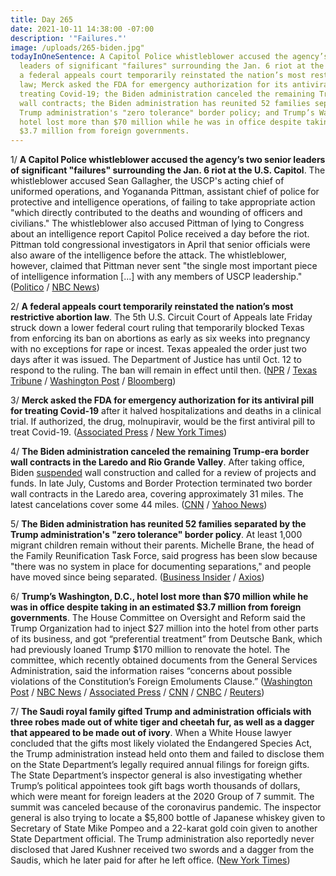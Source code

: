 ```yaml
---
title: Day 265
date: 2021-10-11 14:38:00 -07:00
description: '"Failures."'
image: /uploads/265-biden.jpg"
todayInOneSentence: A Capitol Police whistleblower accused the agency’s two senior
  leaders of significant "failures" surrounding the Jan. 6 riot at the U.S. Capitol;
  a federal appeals court temporarily reinstated the nation’s most restrictive abortion
  law; Merck asked the FDA for emergency authorization for its antiviral pill for
  treating Covid-19; the Biden administration canceled the remaining Trump-era border
  wall contracts; the Biden administration has reunited 52 families separated by the
  Trump administration's "zero tolerance" border policy; and Trump’s Washington, D.C.,
  hotel lost more than $70 million while he was in office despite taking in an estimated
  $3.7 million from foreign governments.
---
```


1/ **A Capitol Police whistleblower accused the agency’s two senior leaders of significant "failures" surrounding the Jan. 6 riot at the U.S. Capitol**. The whistleblower accused Sean Gallagher, the USCP's acting chief of uniformed operations, and Yogananda Pittman, assistant chief of police for protective and intelligence operations, of failing to take appropriate action "which directly contributed to the deaths and wounding of officers and civilians." The whistleblower also accused Pittman of lying to Congress about an intelligence report Capitol Police received a day before the riot. Pittman told congressional investigators in April that senior officials were also aware of the intelligence before the attack. The whistleblower, however, claimed that Pittman never sent "the single most important piece of intelligence information \[...\] with any members of USCP leadership." ([Politico](https://www.politico.com/news/2021/10/08/capitol-police-whistleblower-rebuke-jan-6-515696) / [NBC News](https://www.nbcnews.com/politics/congress/capitol-police-whistleblower-blasts-two-senior-leaders-failures-jan-6-n1281227))

2/ **A federal appeals court temporarily reinstated the nation’s most restrictive abortion law**. The 5th U.S. Circuit Court of Appeals late Friday struck down a lower federal court ruling that temporarily blocked Texas from enforcing its ban on abortions as early as six weeks into pregnancy with no exceptions for rape or incest. Texas appealed the order just two days after it was issued. The Department of Justice has until Oct. 12 to respond to the ruling. The ban will remain in effect until then. ([NPR](https://www.npr.org/2021/10/08/1044512475/texas-abortion-ban-reinstated) / [Texas Tribune](https://www.texastribune.org/2021/10/08/texas-abortion-appeal/) / [Washington Post](https://www.washingtonpost.com/politics/courts_law/texas-appeals-abortion-ruling/2021/10/08/56b9fe9e-2774-11ec-8831-a31e7b3de188_story.html) / [Bloomberg](https://www.bloomberg.com/news/articles/2021-10-09/texas-abortion-ban-temporarily-reinstated-by-appeals-court?sref=MIBMEEoj))

3/ **Merck asked the FDA for emergency authorization for its antiviral pill for treating Covid-19** after it halved hospitalizations and deaths in a clinical trial. If authorized, the drug, molnupiravir, would be the first antiviral pill to treat Covid-19. ([Associated Press](https://apnews.com/article/merck-asks-fda-to-authorize-covid-pill-e731ada126414396b402c4dfc3cf8d2c) / [New York Times](https://www.nytimes.com/2021/10/11/science/merck-antiviral-covid-pill.html))

4/ **The Biden administration canceled the remaining Trump-era border wall contracts in the Laredo and Rio Grande Valley**. After taking office, Biden [suspended](https://whatthefuckjusthappenedtoday.com/2021/04/30/day-101/#5-the-biden-administration-returned) wall construction and called for a review of projects and funds. In late July, Customs and Border Protection terminated two border wall contracts in the Laredo area, covering approximately 31 miles. The latest cancelations cover some 44 miles. ([CNN](https://www.cnn.com/2021/10/08/politics/border-wall-contacts-canceled-biden-administration/index.html) / [Yahoo News](https://news.yahoo.com/biden-administration-cancels-remaining-contracts-181209186.html))

5/ **The Biden administration has reunited 52 families separated by the Trump administration's "zero tolerance" border policy**. At least 1,000 migrant children remain without their parents. Michelle Brane, the head of the Family Reunification Task Force, said progress has been slow because "there was no system in place for documenting separations," and people have moved since being separated. ([Business Insider](https://www.businessinsider.com/biden-reunites-52-of-1000-migrant-families-split-under-trump-2021-10) / [Axios](https://www.axios.com/migrant-children-still-separated-from-parents-92a72738-f295-410b-ac61-076c634eaaea.html))

6/ **Trump’s Washington, D.C., hotel lost more than $70 million while he was in office despite taking in an estimated $3.7 million from foreign governments**. The House Committee on Oversight and Reform said the Trump Organization had to inject $27 million into the hotel from other parts of its business, and got “preferential treatment” from Deutsche Bank, which had previously loaned Trump $170 million to renovate the hotel. The committee, which recently obtained documents from the General Services Administration, said the information raises “concerns about possible violations of the Constitution’s Foreign Emoluments Clause.” ([Washington Post](https://www.washingtonpost.com/business/2021/10/08/trump-hotel-millions-foreign-governments/) / [NBC News](https://www.nbcnews.com/politics/congress/trump-misled-about-d-c-hotel-finances-house-panel-says-n1281103) / [Associated Press](https://apnews.com/article/donald-trump-politics-business-4203026146d39a3a2315eecd7fe79486) / [CNN](https://www.cnn.com/2021/10/08/politics/trump-hotel-dc/index.html) / [CNBC](https://www.cnbc.com/2021/10/08/trump-hid-over-70-million-in-losses-on-dc-hotel-house-panel-alleges.html) / [Reuters](https://www.reuters.com/world/us/trump-organization-hid-payments-foreign-governments-us-house-panel-alleges-2021-10-08/))

7/ **The Saudi royal family gifted Trump and administration officials with three robes made out of white tiger and cheetah fur, as well as a dagger that appeared to be made out of ivory**. When a White House lawyer concluded that the gifts most likely violated the Endangered Species Act, the Trump administration instead held onto them and failed to disclose them on the State Department’s legally required annual filings for foreign gifts. The State Department’s inspector general is also investigating whether Trump’s political appointees took gift bags worth thousands of dollars, which were meant for foreign leaders at the 2020 Group of 7 summit. The summit was canceled because of the coronavirus pandemic. The inspector general is also trying to locate a $5,800 bottle of Japanese whiskey given to Secretary of State Mike Pompeo and a 22-karat gold coin given to another State Department official. The Trump administration also reportedly never disclosed that Jared Kushner received two swords and a dagger from the Saudis, which he later paid for after he left office. ([New York Times](https://www.nytimes.com/2021/10/11/us/politics/trump-gifts.html))